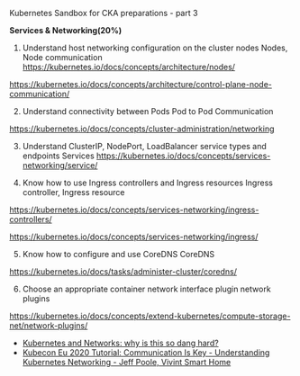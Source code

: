 Kubernetes Sandbox for CKA  preparations - part 3

**Services & Networking(20%)**

1. Understand host networking configuration on the cluster nodes Nodes, Node communication
https://kubernetes.io/docs/concepts/architecture/nodes/

https://kubernetes.io/docs/concepts/architecture/control-plane-node-communication/

2. Understand connectivity between Pods Pod to Pod Communication

https://kubernetes.io/docs/concepts/cluster-administration/networking


3. Understand ClusterIP, NodePort, LoadBalancer service types and endpoints Services
https://kubernetes.io/docs/concepts/services-networking/service/

4. Know how to use Ingress controllers and Ingress resources Ingress controller, Ingress resource

https://kubernetes.io/docs/concepts/services-networking/ingress-controllers/

https://kubernetes.io/docs/concepts/services-networking/ingress/


5. Know how to configure and use CoreDNS CoreDNS

https://kubernetes.io/docs/tasks/administer-cluster/coredns/


6. Choose an appropriate container network interface plugin network plugins

https://kubernetes.io/docs/concepts/extend-kubernetes/compute-storage-net/network-plugins/


- [Kubernetes and Networks: why is this so dang hard?](https://youtu.be/xB190-yyJnY?t=241)
- [Kubecon Eu 2020 Tutorial: Communication Is Key - Understanding Kubernetes Networking - Jeff Poole, Vivint Smart Home](https://youtu.be/InZVNuKY5GY?list=PLj6h78yzYM2O1wlsM-Ma-RYhfT5LKq0XC)



